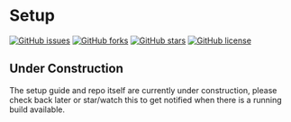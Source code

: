 # Setup
  
  [![GitHub issues](https://img.shields.io/github/issues/mta63089/ts-react-boilerplate.svg)](https://github.com/mta63089/ts-react-boilerplate/issues)
  [![GitHub forks](https://img.shields.io/github/forks/mta63089/ts-react-boilerplate.svg)](https://github.com/mta63089/ts-react-boilerplate/network)
  [![GitHub stars](https://img.shields.io/github/stars/mta63089/ts-react-boilerplate.svg)](https://github.com/mta63089/ts-react-boilerplate/stargazers)
  [![GitHub license](https://img.shields.io/github/license/mta63089/ts-react-boilerplate.svg)](https://github.com/mta63089/ts-react-boilerplate/blob/main/LICENSE)
  
</div>

## Under Construction
  
The setup guide and repo itself are currently under construction, please check back later or star/watch this to get notified when there is a running build available.
